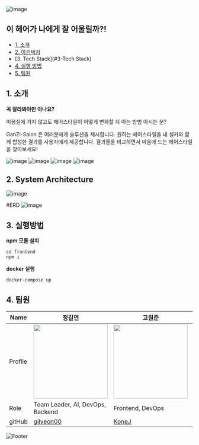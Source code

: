 ![image](https://user-images.githubusercontent.com/65939213/180509669-ae084a9e-de4f-430e-a5bf-3d86f7887520.png)

## 이 헤어가 나에게 잘 어울릴까?!


  - [1. 소개](#1-소개)
  - [2. 아키텍처](#2-아키텍처)
  - [3. Tech Stack](#3-Tech Stack)
  - [4. 실행 방법](#3-실행방법)
  - [5. 팀원](#7-팀원)
  
 ## 1. 소개
**꼭 잘라봐야만 아나요?**

미용실에 가지 않고도 헤어스타일이 어떻게 변화할 지 아는 방법 아시는 분?

GanZi-Salon 은 여러분에게 솔루션을 제시합니다. 원하는 헤어스타일을 내 셀카와 함께 합성한 결과를 사용자에게 제공합니다. 결과물을 비교하면서 마음에 드는 헤어스타일을 찾아보세요!

![image](https://user-images.githubusercontent.com/65939213/180506408-316e63b2-994e-4c2e-96fa-80ef97b4949a.png)
![image](https://user-images.githubusercontent.com/65939213/180506451-202137ea-40cf-479f-9c69-a106d5e06435.png)
![image](https://user-images.githubusercontent.com/65939213/180506484-388c000c-b6f6-45e9-8f4e-ad06f4a933a6.png)
![image](https://user-images.githubusercontent.com/65939213/180506519-7a8a9a8f-ddf4-4318-9adb-1a4928100ca6.png)


## 2. System Architecture
![image](https://user-images.githubusercontent.com/65939213/180504822-fd3c108e-6e71-4d56-9b00-a84801579dff.png)

#ERD
![image](https://user-images.githubusercontent.com/65939213/180504867-e9a3bf2d-0adb-4f93-8b1a-d115d69bae1d.png)

## 3. 실행방법
**npm 모듈 설치**
```
cd frontend
npm i
```

**docker 실행**
```
docker-compose up
```


## 4. 팀원
| Name    | 정길연                                     | 고원준                                   | 김우현                                       | 김지혜                                 | 장아령                                 |
| ------- | ---------------------------------------- | ---------------------------------------- | -------------------------------------------- | -------------------------------------- | -------------------------------------- |
| Profile | <img width="200px" src="https://avatars.githubusercontent.com/u/52391627?v=4" />                               | <img width="200px" src="https://avatars.githubusercontent.com/u/86594108?v=4" />                               | <img width="200px" src="https://avatars.githubusercontent.com/u/108711890?v=4" />                               | <img width="200px" src="https://avatars.githubusercontent.com/u/108566232?v=4" />                               | <img width="200px" src="https://avatars.githubusercontent.com/u/65939213?v=4" />                               |
| Role    | Team Leader, AI, DevOps, Backend                                    | Frontend, DevOps                                   | Backend                                       | Frontend                                 | Backend, DevOps                                 |
| gitHub  | [gilyeon00](https://github.com/gilyeon00)                                     | [KoneJ](https://github.com/KoneJ)                                   | [@monitor5](https://github.com/monitor5)                                       | [@wisdomis](https://github.com/wisdomis)                                 | [@aristo0922](https://github.com/aristo0922)                                 |


![Footer](https://capsule-render.vercel.app/api?type=waving&color=auto&height=200&section=footer)

